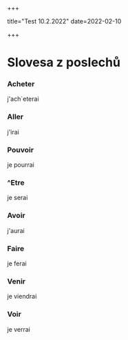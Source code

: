 +++

  title="Test 10.2.2022"
  date=2022-02-10

+++

# Slovesa z poslechů
### Acheter
j'ach`eterai

### Aller
j'irai 

### Pouvoir
je pourrai

### ^Etre
je serai

### Avoir
j'aurai

### Faire
je ferai

### Venir
je viendrai

### Voir
je verrai







